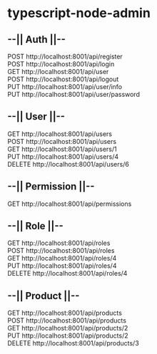 # typescript-node-admin

## --|| Auth ||--
POST   http://localhost:8001/api/register  
POST   http://localhost:8001/api/login  
GET    http://localhost:8001/api/user  
POST   http://localhost:8001/api/logout  
PUT    http://localhost:8001/api/user/info  
PUT    http://localhost:8001/api/user/password  

## --|| User ||--
GET    http://localhost:8001/api/users  
POST   http://localhost:8001/api/users  
GET    http://localhost:8001/api/users/1  
PUT    http://localhost:8001/api/users/4  
DELETE http://localhost:8001/api/users/6  

## --|| Permission ||--
GET    http://localhost:8001/api/permissions  

## --|| Role ||--
GET    http://localhost:8001/api/roles  
POST   http://localhost:8001/api/roles  
GET    http://localhost:8001/api/roles/4  
PUT    http://localhost:8001/api/roles/4  
DELETE http://localhost:8001/api/roles/4  

## --|| Product ||--
GET    http://localhost:8001/api/products  
POST   http://localhost:8001/api/products  
GET    http://localhost:8001/api/products/2  
PUT    http://localhost:8001/api/products/2  
DELETE http://localhost:8001/api/products/3  
